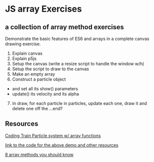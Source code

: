 # JS array Exercises

## a collection of array method exercises

Demonstrate the basic features of ES6 and arrays in a complete canvas drawing exercise.

1. Explain canvas
2. Explain p5js
3. Setup the canvas (write a resize script to handle the window w/h)
4. Setup the script to draw to the canvas
5. Make an empty array
6. Construct a particle object
  - and set all its show() parameters
  - update()  its velocity and its alpha
7. In draw, for each particle in particles, update each one, draw it and delete one off the …end?


## Resources

[Coding Train Particle system w/ array functions](https://www.youtube.com/watch?v=m9bRVQ_-DXY)

[link to the code for the above demo and other resources](https://thecodingtrain.com/CodingChallenges/078-simple-particle-system.html)



[8 array methods you should know](https://www.youtube.com/watch?v=R8rmfD9Y5-c)